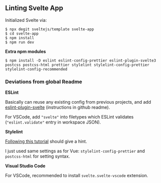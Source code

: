 ## Linting Svelte App

Initialized Svelte via:

```console
$ npx degit sveltejs/template svelte-app
$ cd svelte-app
$ npm install
$ npm run dev
```

**Extra npm modules**

```console
$ npm install -D eslint eslint-config-prettier eslint-plugin-svelte3 postcss postcss-html prettier stylelint stylelint-config-prettier stylelint-config-recommended
```

### Deviations from global Readme



**ESLint**

Basically can reuse any existing config from previous projects, and add [eslint-plugin-svelte](https://github.com/sveltejs/eslint-plugin-svelte3) (instructions in github readme).

For VSCode, add `"svelte"` into filetypes which ESLint validates (`"eslint.validate"` entry in workspace JSON).

**Stylelint**

[Following this tutorial](https://rodneylab.com/stylelint-sveltekit/) should give a hint.

I just used same settings as for Vue: `stylelint-config-prettier` and `postcss-html` for setting syntax.

**Visual Studio Code**

For VSCode, recommended to install `svelte.svelte-vscode` extension.

